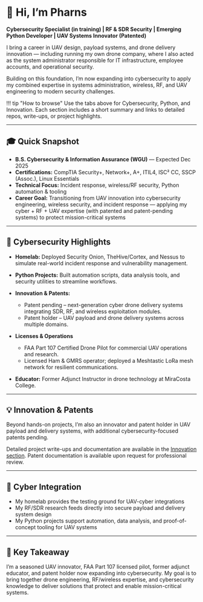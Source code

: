 # **👋 Hi, I’m Pharns**

**Cybersecurity Specialist (in training) | RF & SDR Security | Emerging Python Developer | UAV Systems Innovator (Patented)**  

I bring a career in UAV design, payload systems, and drone delivery innovation — including running my own drone company, where I also acted as the system administrator responsible for IT infrastructure, employee accounts, and operational security.  

Building on this foundation, I’m now expanding into cybersecurity to apply my combined expertise in systems administration, wireless, RF, and UAV engineering to modern security challenges.  

!!! tip "How to browse"
    Use the tabs above for Cybersecurity, Python, and Innovation. Each section includes a short summary and links to detailed repos, write-ups, or project highlights.

---

## **🎓 Quick Snapshot**
- **B.S. Cybersecurity & Information Assurance (WGU)** — Expected Dec 2025  
- **Certifications:** CompTIA Security+, Network+, A+, ITIL4, ISC² CC, SSCP (Assoc.), Linux Essentials  
- **Technical Focus:** Incident response, wireless/RF security, Python automation & tooling  
- **Career Goal:** Transitioning from UAV innovation into cybersecurity engineering, wireless security, and incident response — applying my cyber + RF + UAV expertise (with patented and patent-pending systems) to protect mission-critical systems  

---

## **🚀 Cybersecurity Highlights**
- **Homelab:** Deployed Security Onion, TheHive/Cortex, and Nessus to simulate real-world incident response and vulnerability management.
- **Python Projects:** Built automation scripts, data analysis tools, and security utilities to streamline workflows.
- **Innovation & Patents:**

    - Patent pending – next-generation cyber drone delivery systems integrating SDR, RF, and wireless exploitation modules.
    - Patent holder – UAV payload and drone delivery systems across multiple domains.

- **Licenses & Operations**

    - FAA Part 107 Certified Drone Pilot for commercial UAV operations and research.
    - Licensed Ham & GMRS operator; deployed a Meshtastic LoRa mesh network for resilient communications.

- **Educator:** Former Adjunct Instructor in drone technology at MiraCosta College.
 

---

## **💡 Innovation & Patents**

Beyond hands-on projects, I’m also an innovator and patent holder in UAV payload and delivery systems, with additional cybersecurity-focused patents pending.  

Detailed project write-ups and documentation are available in the [Innovation section](innovation/). Patent documentation is available upon request for professional review.  

---
<!-- ## **🌟 Integration With My Cybersecurity Work** -->
## **🌟 Cyber Integration**
- My homelab provides the testing ground for UAV-cyber integrations  
- My RF/SDR research feeds directly into secure payload and delivery system design  
- My Python projects support automation, data analysis, and proof-of-concept tooling for UAV systems  

---

## 📌 **Key Takeaway**
I’m a seasoned UAV innovator, FAA Part 107 licensed pilot, former adjunct educator, and patent holder now expanding into cybersecurity. My goal is to bring together drone engineering, RF/wireless expertise, and cybersecurity knowledge to deliver solutions that protect and enable mission-critical systems.
